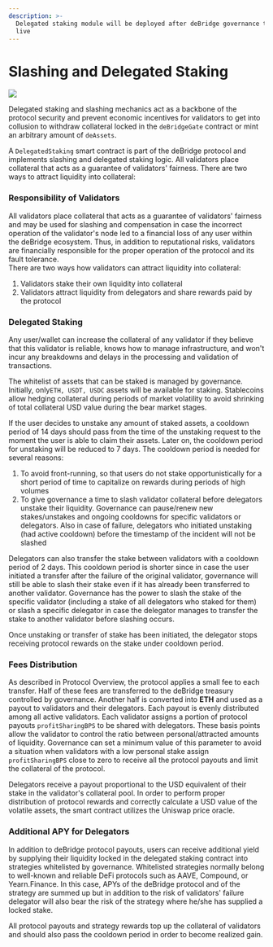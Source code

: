 ```yaml
---
description: >-
  Delegated staking module will be deployed after deBridge governance token is
  live
---
```


# Slashing and Delegated Staking

![](<../.gitbook/assets/A (1).png>)

Delegated staking and slashing mechanics act as a backbone of the protocol security and prevent economic incentives for validators to get into collusion to withdraw collateral locked in the `deBridgeGate` contract or mint an arbitrary amount of `deAssets`.

A `DelegatedStaking` smart contract is part of the deBridge protocol and implements slashing and delegated staking logic. All validators place collateral that acts as a guarantee of validators' fairness. There are two ways to attract liquidity into collateral:

### Responsibility of Validators

All validators place collateral that acts as a guarantee of validators' fairness and may be used for slashing and compensation in case the incorrect operation of the validator's node led to a financial loss of any user within the deBridge ecosystem. Thus, in addition to reputational risks, validators are financially responsible for the proper operation of the protocol and its fault tolerance.\
There are two ways how validators can attract liquidity into collateral:

1. Validators stake their own liquidity into collateral
2. Validators attract liquidity from delegators and share rewards paid by the protocol

### Delegated Staking

Any user/wallet can increase the collateral of any validator if they believe that this validator is reliable, knows how to manage infrastructure, and won't incur any breakdowns and delays in the processing and validation of transactions.

The whitelist of assets that can be staked is managed by governance. Initially, only`ETH, USDT, USDC` assets will be available for staking. Stablecoins allow hedging collateral during periods of market volatility to avoid shrinking of total collateral USD value during the bear market stages.

If the user decides to unstake any amount of staked assets, a cooldown period of 14 days should pass from the time of the unstaking request to the moment the user is able to claim their assets. Later on, the cooldown period for unstaking will be reduced to 7 days. The cooldown period is needed for several reasons:

1. To avoid front-running, so that users do not stake opportunistically for a short period of time to capitalize on rewards during periods of high volumes
2. To give governance a time to slash validator collateral before delegators unstake their liquidity. Governance can pause/renew new stakes/unstakes and ongoing cooldowns for specific validators or delegators. Also in case of failure, delegators who initiated unstaking (had active cooldown) before the timestamp of the incident will not be slashed

Delegators can also transfer the stake between validators with a cooldown period of 2 days. This cooldown period is shorter since in case the user initiated a transfer after the failure of the original validator, governance will still be able to slash their stake even if it has already been transferred to another validator. Governance has the power to slash the stake of the specific validator (including a stake of all delegators who staked for them) or slash a specific delegator in case the delegator manages to transfer the stake to another validator before slashing occurs.

Once unstaking or transfer of stake has been initiated, the delegator stops receiving protocol rewards on the stake under cooldown period.

### Fees Distribution

As described in Protocol Overview, the protocol applies a small fee to each transfer. Half of these fees are transferred to the deBridge treasury controlled by governance. Another half is converted into **ETH** and used as a payout to validators and their delegators. Each payout is evenly distributed among all active validators. Each validator assigns a portion of protocol payouts `profitSharingBPS` to be shared with delegators. These basis points allow the validator to control the ratio between personal/attracted amounts of liquidity. Governance can set a minimum value of this parameter to avoid a situation when validators with a low personal stake assign `profitSharingBPS` close to zero to receive all the protocol payouts and limit the collateral of the protocol.

Delegators receive a payout proportional to the USD equivalent of their stake in the validator's collateral pool. In order to perform proper distribution of protocol rewards and correctly calculate a USD value of the volatile assets, the smart contract utilizes the Uniswap price oracle.

### Additional APY for Delegators

In addition to deBridge protocol payouts, users can receive additional yield by supplying their liquidity locked in the delegated staking contract into strategies whitelisted by governance. Whitelisted strategies normally belong to well-known and reliable DeFi protocols such as AAVE, Compound, or Yearn.Finance. In this case, APYs of the deBridge protocol and of the strategy are summed up but in addition to the risk of validators' failure delegator will also bear the risk of the strategy where he/she has supplied a locked stake.

All protocol payouts and strategy rewards top up the collateral of validators and should also pass the cooldown period in order to become realized gain.
